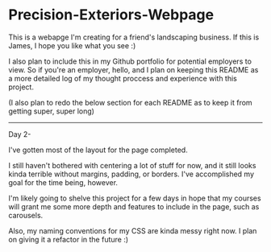 # Precision-Exteriors-Webpage

This is a webapge I'm creating for a friend's landscaping business.
If this is James, I hope you like what you see :)

I also plan to include this in my Github portfolio for potential employers to view.
So if you're an employer, hello, and I plan on keeping this README as a more detailed log of my thought proccess and experience with this project.

(I also plan to redo the below section for each README as to keep it from getting super, super long)

*************************************************

Day 2- 

I've gotten most of the layout for the page completed. 

I still haven't bothered with centering a lot of stuff for now, and it still looks kinda terrible without margins, padding, or borders. I've accomplished my goal for the time being, however. 

I'm likely going to shelve this project for a few days in hope that my courses will grant me some more depth and features to include in the page, such as carousels.



Also, my naming conventions for my CSS are kinda messy right now. I plan on giving it a refactor in the future :)

